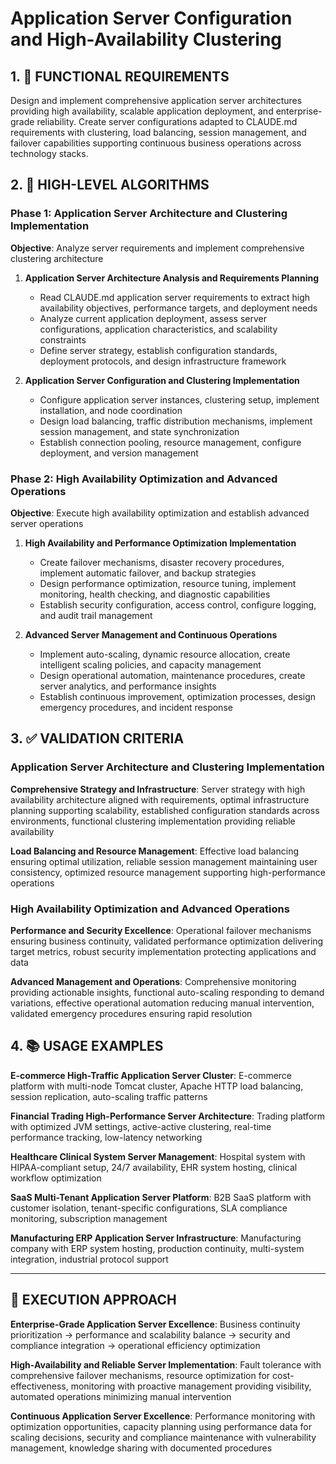 # Application Server Configuration and High-Availability Clustering

## 1. 🎯 FUNCTIONAL REQUIREMENTS

Design and implement comprehensive application server architectures providing high availability, scalable application deployment, and enterprise-grade reliability. Create server configurations adapted to CLAUDE.md requirements with clustering, load balancing, session management, and failover capabilities supporting continuous business operations across technology stacks.

## 2. 🔄 HIGH-LEVEL ALGORITHMS

### Phase 1: Application Server Architecture and Clustering Implementation
**Objective**: Analyze server requirements and implement comprehensive clustering architecture

1. **Application Server Architecture Analysis and Requirements Planning**
   - Read CLAUDE.md application server requirements to extract high availability objectives, performance targets, and deployment needs
   - Analyze current application deployment, assess server configurations, application characteristics, and scalability constraints
   - Define server strategy, establish configuration standards, deployment protocols, and design infrastructure framework

2. **Application Server Configuration and Clustering Implementation**
   - Configure application server instances, clustering setup, implement installation, and node coordination
   - Design load balancing, traffic distribution mechanisms, implement session management, and state synchronization
   - Establish connection pooling, resource management, configure deployment, and version management

### Phase 2: High Availability Optimization and Advanced Operations
**Objective**: Execute high availability optimization and establish advanced server operations

1. **High Availability and Performance Optimization Implementation**
   - Create failover mechanisms, disaster recovery procedures, implement automatic failover, and backup strategies
   - Design performance optimization, resource tuning, implement monitoring, health checking, and diagnostic capabilities
   - Establish security configuration, access control, configure logging, and audit trail management

2. **Advanced Server Management and Continuous Operations**
   - Implement auto-scaling, dynamic resource allocation, create intelligent scaling policies, and capacity management
   - Design operational automation, maintenance procedures, create server analytics, and performance insights
   - Establish continuous improvement, optimization processes, design emergency procedures, and incident response

## 3. ✅ VALIDATION CRITERIA

### Application Server Architecture and Clustering Implementation
**Comprehensive Strategy and Infrastructure**: Server strategy with high availability architecture aligned with requirements, optimal infrastructure planning supporting scalability, established configuration standards across environments, functional clustering implementation providing reliable availability

**Load Balancing and Resource Management**: Effective load balancing ensuring optimal utilization, reliable session management maintaining user consistency, optimized resource management supporting high-performance operations

### High Availability Optimization and Advanced Operations
**Performance and Security Excellence**: Operational failover mechanisms ensuring business continuity, validated performance optimization delivering target metrics, robust security implementation protecting applications and data

**Advanced Management and Operations**: Comprehensive monitoring providing actionable insights, functional auto-scaling responding to demand variations, effective operational automation reducing manual intervention, validated emergency procedures ensuring rapid resolution

## 4. 📚 USAGE EXAMPLES

**E-commerce High-Traffic Application Server Cluster**: E-commerce platform with multi-node Tomcat cluster, Apache HTTP load balancing, session replication, auto-scaling traffic patterns

**Financial Trading High-Performance Server Architecture**: Trading platform with optimized JVM settings, active-active clustering, real-time performance tracking, low-latency networking

**Healthcare Clinical System Server Management**: Hospital system with HIPAA-compliant setup, 24/7 availability, EHR system hosting, clinical workflow optimization

**SaaS Multi-Tenant Application Server Platform**: B2B SaaS platform with customer isolation, tenant-specific configurations, SLA compliance monitoring, subscription management

**Manufacturing ERP Application Server Infrastructure**: Manufacturing company with ERP system hosting, production continuity, multi-system integration, industrial protocol support

---

## 🎯 EXECUTION APPROACH

**Enterprise-Grade Application Server Excellence**: Business continuity prioritization → performance and scalability balance → security and compliance integration → operational efficiency optimization

**High-Availability and Reliable Server Implementation**: Fault tolerance with comprehensive failover mechanisms, resource optimization for cost-effectiveness, monitoring with proactive management providing visibility, automated operations minimizing manual intervention

**Continuous Application Server Excellence**: Performance monitoring with optimization opportunities, capacity planning using performance data for scaling decisions, security and compliance maintenance with vulnerability management, knowledge sharing with documented procedures